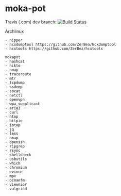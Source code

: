 # moka-pot

Travis (.com) dev branch:
[![Build Status](https://travis-ci.com/githubfoam/moka-pot.svg?branch=Archlinux)](https://travis-ci.com/githubfoam/moka-pot)  

Archlinux
~~~~
- nipper
- hcxdumptool https://github.com/ZerBea/hcxdumptool
- hcxtools https://github.com/ZerBea/hcxtools

mokapot
- hashcat
- nikto
- nmap
- traceroute
- mtr
- tcpdump
- ssdeep
- socat
- netctl
- openvpn
- wpa_supplicant
- aria2
- curl
- htop
- httpie
- iotop
- jq
- less
- nmap
- openssh
- ripgrep
- rsync
- shellcheck
- usbutils
- which
- chromium
- evince
- mpv
- pcmanfm
- viewnior
- valgrind
~~~~
